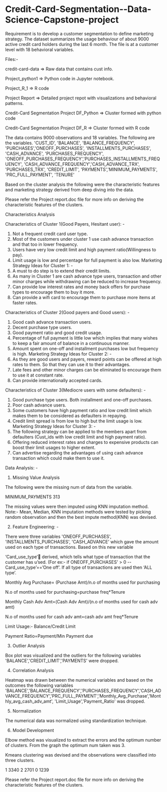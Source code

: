 # Credit-Card-Segmentation--Data-Science-Capstone-project
Requirement is to develop a customer segmentation to define marketing strategy. The dataset summarizes the usage behaviour  of about 9000 active credit card holders during the last 6 month. The file is at a customer level with 18 behavioral variables.

Files:-

credit-card-data => Raw data that contains cust info.

Project_python1 => Python code in Jupyter notebook.

Project_R_1 => R code

Project Report => Detailed project repot with visualizations and behavioral patterns.

Credit-Card Segmentation Project DF_Python => Cluster formed with python code

Credit-Card Segmentation Project DF_R => Cluster formed with R code

The data contains 9000 observations and 18 variables. The following are the variables. 'CUST_ID', 'BALANCE', 'BALANCE_FREQUENCY', 'PURCHASES','ONEOFF_PURCHASES', 'INSTALLMENTS_PURCHASES', 'CASH_ADVANCE', 'PURCHASES_FREQUENCY', 'ONEOFF_PURCHASES_FREQUENCY','PURCHASES_INSTALLMENTS_FREQUENCY', 'CASH_ADVANCE_FREQUENCY','CASH_ADVANCE_TRX', 'PURCHASES_TRX', 'CREDIT_LIMIT', 'PAYMENTS','MINIMUM_PAYMENTS', 'PRC_FULL_PAYMENT', 'TENURE' 

Based on the cluster analysis the following were the characteristic features and marketing strategy derived from deep diving into the data.

Please refer the Project report.doc file for more info on deriving the characteristic features of the clusters.

Characteristics Analysis

Characteristics of Cluster 1(Good Payers, Hesitant user): -
1.	Not a frequent credit card user type.
2.	Most of the customers under cluster 1 use cash advance transaction and that too in lower frequency.
3.	Users have very low credit limit and high payment ratio(Willingness to pay).
4.	Limit usage is low and percentage for full payment is also low.
Marketing Strategy Ideas for Cluster 1: -
1.	A must to do step is to extend their credit limits.
2.	As many in Cluster 1 are cash advance type users, transaction and other minor charges while withdrawing can be reduced to increase frequency.
3.	Can provide low interest rates and money back offers for purchase types to encourage them to buy it more.
4.	Can provide a wifi card to encourage them to purchase more items at faster rates.

Characteristics of Cluster 2(Good payers and Good users): -
1.	Good cash advance transaction users.
2.	Decent purchase type users.
3.	Good payment ratio and good credit usage.
4.	Percentage of full payment is little low which implies that many wishes to keep a fair amount of balance in a continuous manner.
5.	Amount spent on one-off and installment purchases low but frequency is high.
Marketing Strategy Ideas for Cluster 2: -
1.	As they are good users and payers, reward points can be offered at high rates to them. So that they can use it to their advantages.
2.	Late fees and other minor charges can be eliminated to encourage them to use it at constant rate.
3.	Can provide internationally accepted cards.

Characteristics of Cluster 3(Mediocre users with some defaulters): -
1.	Good purchase type users. Both installment and one-off purchases.
2.	Poor cash advance users.
3.	Some customers have high payment ratio and low credit limit which makes them to be considered as defaulters in repaying.
4.	Credit limit spread is from low to high but the limit usage is low.
Marketing Strategy Ideas for Cluster 3: -
1.	The following strategy can be applied to the members apart from defaulters (Cust_ids with low credit limit and high payment ratio).
2.	Offering reduced interest rates and charges to expensive products can boost their limit usages to higher extent.
3.	Can advertise regarding the advantages of using cash advance transaction which could make them to use it.

Data Analysis: -
1.	Missing Value Analysis

The following were the missing num of data from the variable. 

MINIMUM_PAYMENTS	313

The missing values were then imputed using KNN imputation method. 
Note:- Mean, Median, KNN imputation methods were tested by picking random observation and then the best impute method(KNN) was devised.


2.	Feature Engineering: -

There were three variables 'ONEOFF_PURCHASES', 'INSTALLMENTS_PURCHASES', 'CASH_ADVANCE' which gave the amount used on each type of transactions. Based on this new variable 

‘Card_use_type’ derived, which tells what type of transaction that the customer has u’sed. (For ex:- if ONEOFF_PURCHASES' > 0 -- Card_use_type’==’One off’. If all type of transactions are used then ‘ALL type’. 

Monthly Avg Purchase= (Purchase Amt)/n.o of months used for purchasing

N.o of months used for purchasing=purchase freq*Tenure

Monthly Cash Adv Amt=(Cash Adv Amt)/(n.o of months used for cash adv amt)

N.o of months used for cash adv amt=cash adv amt freq*Tenure

Limit Usage:- Balance/Credit Limit

Payment Ratio=Payment/Min Payment due

3.	Outlier Analysis

Box plot was visualized and the outliers for the following variables 'BALANCE','CREDIT_LIMIT','PAYMENTS' were dropped.

4.	Correlation Analysis

Heatmap was drawn between the numerical variables and based on the outcomes the following variables 'BALANCE','BALANCE_FREQUENCY','PURCHASES_FREQUENCY','CASH_ADVANCE_FREQUENCY','PRC_FULL_PAYMENT','Monthly_Avg_Purchase','Monthly_avg_cash_adv_amt', 'Limit_Usage','Payment_Ratio' was dropped.

5.	Normalization

The numerical data was normalized using standardization technique.

6.	Model Development

 
Elbow method was visualized to extract the errors and the optimum number of clusters. From the graph the optimum num taken was 3.

Kmeans clustering was devised and the observations were classified into three clusters.

1    3340
2    2701
0    1239

Please refer the Project report.doc file for more info on deriving the characteristic features of the clusters.

